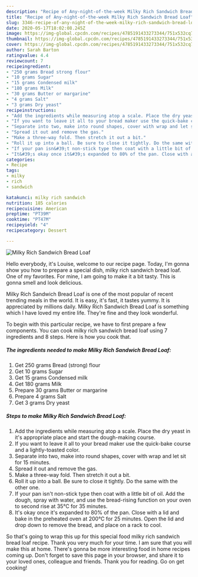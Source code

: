 ```yaml
---
description: "Recipe of Any-night-of-the-week Milky Rich Sandwich Bread Loaf"
title: "Recipe of Any-night-of-the-week Milky Rich Sandwich Bread Loaf"
slug: 3346-recipe-of-any-night-of-the-week-milky-rich-sandwich-bread-loaf
date: 2020-05-17T18:02:08.245Z
image: https://img-global.cpcdn.com/recipes/4785191433273344/751x532cq70/milky-rich-sandwich-bread-loaf-recipe-main-photo.jpg
thumbnail: https://img-global.cpcdn.com/recipes/4785191433273344/751x532cq70/milky-rich-sandwich-bread-loaf-recipe-main-photo.jpg
cover: https://img-global.cpcdn.com/recipes/4785191433273344/751x532cq70/milky-rich-sandwich-bread-loaf-recipe-main-photo.jpg
author: Sarah Barton
ratingvalue: 4.4
reviewcount: 7
recipeingredient:
- "250 grams Bread strong flour"
- "10 grams Sugar"
- "15 grams Condensed milk"
- "180 grams Milk"
- "30 grams Butter or margarine"
- "4 grams Salt"
- "3 grams Dry yeast"
recipeinstructions:
- "Add the ingredients while measuring atop a scale. Place the dry yeast in it&#39;s appropriate place and start the dough-making course."
- "If you want to leave it all to your bread maker use the quick-bake course and a lightly-toasted color."
- "Separate into two, make into round shapes, cover with wrap and let sit for 15 minutes."
- "Spread it out and remove the gas."
- "Make a three-way fold. Then stretch it out a bit."
- "Roll it up into a ball. Be sure to close it tightly. Do the same with the other one."
- "If your pan isn&#39;t non-stick type then coat with a little bit of oil. Add the dough, spray with water, and use the bread-rising function on your oven to second rise at 35℃ for 35 minutes."
- "It&#39;s okay once it&#39;s expanded to 80% of the pan. Close with a lid and bake in the preheated oven at 200℃ for 25 minutes. Open the lid and drop down to remove the bread, and place on a rack to cool."
categories:
- Recipe
tags:
- milky
- rich
- sandwich

katakunci: milky rich sandwich 
nutrition: 185 calories
recipecuisine: American
preptime: "PT39M"
cooktime: "PT47M"
recipeyield: "4"
recipecategory: Dessert

---
```



![Milky Rich Sandwich Bread Loaf](https://img-global.cpcdn.com/recipes/4785191433273344/751x532cq70/milky-rich-sandwich-bread-loaf-recipe-main-photo.jpg)

Hello everybody, it's Louise, welcome to our recipe page. Today, I'm gonna show you how to prepare a special dish, milky rich sandwich bread loaf. One of my favorites. For mine, I am going to make it a bit tasty. This is gonna smell and look delicious.



Milky Rich Sandwich Bread Loaf is one of the most popular of recent trending meals in the world. It is easy, it's fast, it tastes yummy. It is appreciated by millions daily. Milky Rich Sandwich Bread Loaf is something which I have loved my entire life. They're fine and they look wonderful.


To begin with this particular recipe, we have to first prepare a few components. You can cook milky rich sandwich bread loaf using 7 ingredients and 8 steps. Here is how you cook that.

<!--inarticleads1-->

##### The ingredients needed to make Milky Rich Sandwich Bread Loaf:

1. Get 250 grams Bread (strong) flour
1. Get 10 grams Sugar
1. Get 15 grams Condensed milk
1. Get 180 grams Milk
1. Prepare 30 grams Butter or margarine
1. Prepare 4 grams Salt
1. Get 3 grams Dry yeast




<!--inarticleads2-->

##### Steps to make Milky Rich Sandwich Bread Loaf:

1. Add the ingredients while measuring atop a scale. Place the dry yeast in it&#39;s appropriate place and start the dough-making course.
1. If you want to leave it all to your bread maker use the quick-bake course and a lightly-toasted color.
1. Separate into two, make into round shapes, cover with wrap and let sit for 15 minutes.
1. Spread it out and remove the gas.
1. Make a three-way fold. Then stretch it out a bit.
1. Roll it up into a ball. Be sure to close it tightly. Do the same with the other one.
1. If your pan isn&#39;t non-stick type then coat with a little bit of oil. Add the dough, spray with water, and use the bread-rising function on your oven to second rise at 35℃ for 35 minutes.
1. It&#39;s okay once it&#39;s expanded to 80% of the pan. Close with a lid and bake in the preheated oven at 200℃ for 25 minutes. Open the lid and drop down to remove the bread, and place on a rack to cool.




So that's going to wrap this up for this special food milky rich sandwich bread loaf recipe. Thank you very much for your time. I am sure that you will make this at home. There's gonna be more interesting food in home recipes coming up. Don't forget to save this page in your browser, and share it to your loved ones, colleague and friends. Thank you for reading. Go on get cooking!
